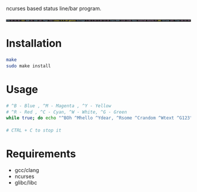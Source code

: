 ncurses based status line/bar program.

![](6.png)

# Installation

```bash
make
sudo make install
```

# Usage

```bash
# ^B - Blue , ^M - Magenta , ^Y - Yellow
# ^R - Red , ^C - Cyan, ^W - White, ^G - Green
while true; do echo "^BOh ^Mhello ^Ydear, ^Rsome ^Crandom ^Wtext ^G123";sleep 1;done | ./pinky_curses

# CTRL + C to stop it
```

# Requirements

* gcc/clang
* ncurses
* glibc/libc
